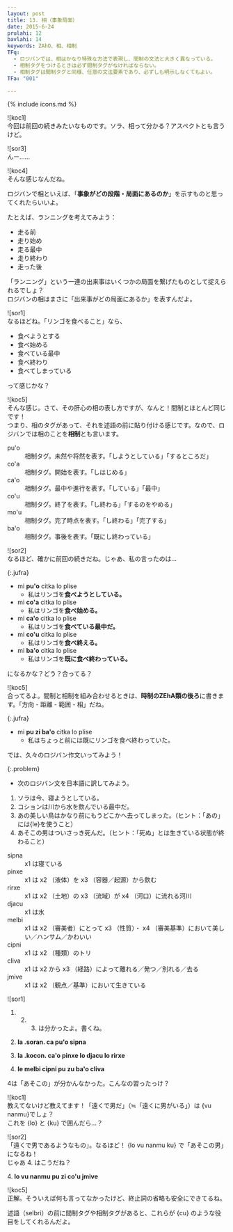 ```yaml
---
layout: post
title: 13. 相（事象局面）
date: 2015-6-24
prulahi: 12
bavlahi: 14
keywords: ZAhO、相、相制
TFq:
  - ロジバンでは、相はかなり特殊な方法で表現し、間制の文法と大きく異なっている。
  - 相制タグをつけるときは必ず間制タグがなければならない。
  - 相制タグは間制タグと同様、任意の文法要素であり、必ずしも明示しなくてもよい。
TFa: "001"

---
```

{% include icons.md %}

![koc1]  
今回は前回の続きみたいなものです。ソラ、相って分かる？アスペクトとも言うけど。

![sor3]  
んー……

![koc4]  
そんな感じなんだね。

ロジバンで相といえば、「**事象がどの段階・局面にあるのか**」を示すものと思ってくれたらいいよ。

たとえば、ランニングを考えてみよう：

- 走る前
- 走り始め
- 走る最中
- 走り終わり
- 走った後

「ランニング」という一連の出来事はいくつかの局面を繋げたものとして捉えられるでしょ？  
ロジバンの相はまさに「出来事がどの局面にあるか」を表すんだよ。

![sor1]  
なるほどね。「リンゴを食べること」なら、

- 食べようとする
- 食べ始める
- 食べている最中
- 食べ終わり
- 食べてしまっている

って感じかな？

![koc5]  
そんな感じ。さて、その肝心の相の表し方ですが、なんと！間制とほとんど同じです！  
つまり、相のタグがあって、それを述語の前に貼り付ける感じです。なので、ロジバンでは相のことを**相制**とも言います。

<dl class="drani">
<dt>pu'o</dt>
<dd >相制タグ。未然や将然を表す。「しようとしている」「するところだ」</dd>
<dt>co'a</dt>
<dd >相制タグ。開始を表す。「しはじめる」</dd>
<dt>ca'o</dt>
<dd >相制タグ。最中や進行を表す。「している」「最中」</dd>
<dt>co'u</dt>
<dd >相制タグ。終了を表す。「し終わる」「するのをやめる」</dd>
<dt>mo'u</dt>
<dd >相制タグ。完了時点を表す。「し終わる」「完了する」</dd>
<dt>ba'o</dt>
<dd >相制タグ。事後を表す。「既にし終わっている」</dd>
</dl>

![sor2]  
なるほど、確かに前回の続きだね。じゃあ、私の言ったのは…

{:.jufra}
- mi <b>pu'o</b> citka lo plise
  - 私はリンゴを<b>食べようとしている。</b>
- mi <b>co'a</b> citka lo plise
  - 私はリンゴを<b>食べ始める。</b>
- mi <b>ca'o</b> citka lo plise
  - 私はリンゴを<b>食べている最中だ。</b>
- mi <b>co'u</b> citka lo plise
  - 私はリンゴを<b>食べ終える。</b>
- mi <b>ba'o</b> citka lo plise
  - 私はリンゴを<b>既に食べ終わっている。</b>


になるかな？どう？合ってる？

![koc5]  
合ってるよ。間制と相制を組み合わせるときは、**時制のZEhA類の後ろ**に書きます。「方向 - 距離 - 範囲 - 相」だね。

{:.jufra}
- mi <b>pu zi ba'o</b> citka lo plise
  - 私はちょっと前には既にリンゴを食べ終わっていた。


では、久々のロジバン作文いってみよう！

{:.problem}
- 次のロジバン文を日本語に訳してみよう。
 1. ソラは今、寝ようとしている。
 2. コションは川から水を飲んでいる最中だ。
 3. あの美しい鳥はかなり前にもうどこかへ去ってしまった。（ヒント：「あの」には{le}を使うこと）
 4. あそこの男はついさっき死んだ。（ヒント：「死ぬ」とは生きている状態が終わること）


<dl class="valsi">
<dt>sipna</dt>
<dd> x1 は寝ている</dd>
<dt>pinxe</dt>
<dd >x1 は x2 （液体）を x3 （容器／起源）から飲む</dd>
<dt>rirxe</dt>
<dd >x1 は x2 （土地）の x3 （流域）が x4 （河口）に流れる河川</dd>
<dt>djacu</dt>
<dd >x1 は水</dd>
<dt>melbi</dt>
<dd >x1 は x2 （審美者）にとって x3 （性質）・ x4 （審美基準）において美しい／ハンサム／かわいい</dd>
<dt>cipni</dt>
<dd >x1 は x2 （種類）のトリ</dd>
<dt>cliva</dt>
<dd >x1 は x2 から x3 （経路）によって離れる／発つ／別れる／去る</dd>
<dt>jmive</dt>
<dd >x1 は x2 （観点／基準）において生きている</dd>
</dl>

![sor1]  
1. 2. 3. は分かったよ。書くね。

1. <b>la .soran. ca pu'o sipna</b>
2. <b>la .kocon. ca'o pinxe lo djacu lo rirxe</b>
3. <b>le melbi cipni pu zu ba'o cliva</b>

4は「あそこの」が分かんなかった。こんなの習ったっけ？

![koc1]  
教えてないけど教えてます！「遠くで男だ」（≒「遠くに男がいる」）は {vu nanmu}でしょ？  
これを {lo} と {ku} で囲んだら…？

![sor2]  
「遠くで男であるようなもの」。なるほど！ {lo vu nanmu ku} で「あそこの男」になるね！  
じゃあ 4. はこうだね？

4.<b> lo vu nanmu pu zi co'u jmive</b>


![koc5]  
正解。そういえば何も言ってなかったけど、終止詞の省略も安全にできてるね。

述語（selbri）の前に間制タグや相制タグがあると、これらが {cu} のような役目をしてくれるんだよ。

